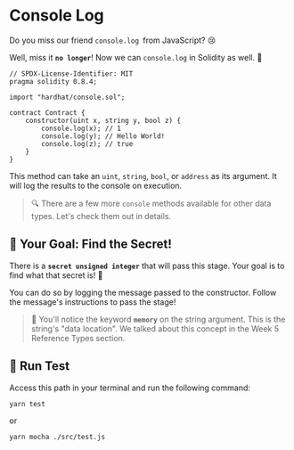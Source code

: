 # Console Log

Do you miss our friend `console.log `from JavaScript? 😢

Well, miss it **`no longer`**! Now we can `console.log` in Solidity as well. 🎉

```solidity
// SPDX-License-Identifier: MIT
pragma solidity 0.8.4;

import "hardhat/console.sol";

contract Contract {
    constructor(uint x, string y, bool z) {
        console.log(x); // 1
        console.log(y); // Hello World!
        console.log(z); // true
    }
}
```

This method can take an `uint`, `string`, `bool`, or `address` as its argument. It will log the results to the console on execution.

> 🔍 There are a few more `console` methods available for other data types. Let's check them out in details.

## 🏁 Your Goal: Find the Secret!

There is a **`secret unsigned integer`** that will pass this stage. Your goal is to find what that secret is! 🔑

You can do so by logging the message passed to the constructor. Follow the message's instructions to pass the stage!

> 📖 You'll notice the keyword **`memory`** on the string argument. This is the string's "data location". We talked about this concept in the Week 5 Reference Types section.

## 🧪 Run Test

Access this path in your terminal and run the following command:

```bash
yarn test
```

or

```bash
yarn mocha ./src/test.js
```

